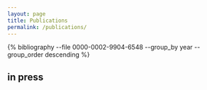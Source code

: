 ```yaml
---
layout: page
title: Publications
permalink: /publications/
---
```


{% bibliography --file 0000-0002-9904-6548 --group_by year --group_order descending %}

in press
--------

